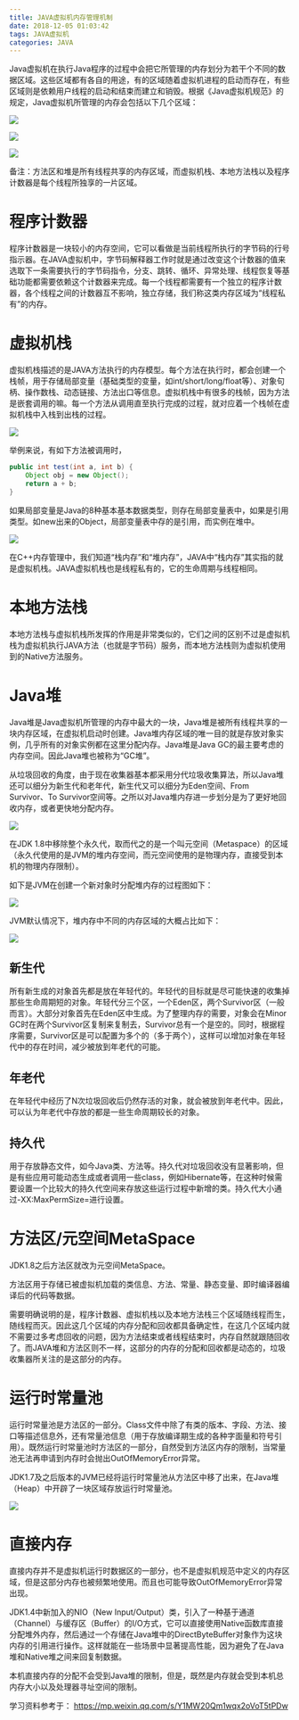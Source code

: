 ```yaml
---
title: JAVA虚拟机内存管理机制
date: 2018-12-05 01:03:42
tags: JAVA虚拟机
categories: JAVA
---
```


Java虚拟机在执行Java程序的过程中会把它所管理的内存划分为若干个不同的数据区域。这些区域都有各自的用途，有的区域随着虚拟机进程的启动而存在，有些区域则是依赖用户线程的启动和结束而建立和销毁。根据《Java虚拟机规范》的规定，Java虚拟机所管理的内存会包括以下几个区域：

![](/images/java_mem_1_1.png)

![](/images/java_mem_1_4.png)

![](/images/java_mem_1_5.png)

备注：方法区和堆是所有线程共享的内存区域，而虚拟机栈、本地方法栈以及程序计数器是每个线程所独享的一片区域。

# 程序计数器

程序计数器是一块较小的内存空间，它可以看做是当前线程所执行的字节码的行号指示器。在JAVA虚拟机中，字节码解释器工作时就是通过改变这个计数器的值来选取下一条需要执行的字节码指令，分支、跳转、循环、异常处理、线程恢复等基础功能都需要依赖这个计数器来完成。每一个线程都需要有一个独立的程序计数器，各个线程之间的计数器互不影响，独立存储，我们称这类内存区域为“线程私有”的内存。

# 虚拟机栈

虚拟机栈描述的是JAVA方法执行的内存模型。每个方法在执行时，都会创建一个栈帧，用于存储局部变量（基础类型的变量，如int/short/long/float等）、对象句柄、操作数栈、动态链接、方法出口等信息。虚拟机栈中有很多的栈帧，因为方法是嵌套调用的嘛。每一个方法从调用直至执行完成的过程，就对应着一个栈帧在虚拟机栈中入栈到出栈的过程。

![](/images/java_mem_1_7.png)

举例来说，有如下方法被调用时，

```java
public int test(int a, int b) {
    Object obj = new Object();
    return a + b;
} 
```

如果局部变量是Java的8种基本基本数据类型，则存在局部变量表中，如果是引用类型。如new出来的Object，局部变量表中存的是引用，而实例在堆中。

![](/images/java_mem_1_8.png)

在C++内存管理中，我们知道“栈内存”和“堆内存”，JAVA中“栈内存”其实指的就是虚拟机栈。JAVA虚拟机栈也是线程私有的，它的生命周期与线程相同。

# 本地方法栈

本地方法栈与虚拟机栈所发挥的作用是非常类似的，它们之间的区别不过是虚拟机栈为虚拟机执行JAVA方法（也就是字节码）服务，而本地方法栈则为虚拟机使用到的Native方法服务。

# Java堆

Java堆是Java虚拟机所管理的内存中最大的一块，Java堆是被所有线程共享的一块内存区域，在虚拟机启动时创建。Java堆内存区域的唯一目的就是存放对象实例，几乎所有的对象实例都在这里分配内存。Java堆是Java GC的最主要考虑的内存空间。因此Java堆也被称为“GC堆”。

从垃圾回收的角度，由于现在收集器基本都采用分代垃圾收集算法，所以Java堆还可以细分为新生代和老年代，新生代又可以细分为Eden空间、From Survivor、To Survivor空间等。之所以对Java堆内存进一步划分是为了更好地回收内存，或者更快地分配内存。

![](/images/java_mem_1_2.png)

在JDK 1.8中移除整个永久代，取而代之的是一个叫元空间（Metaspace）的区域（永久代使用的是JVM的堆内存空间，而元空间使用的是物理内存，直接受到本机的物理内存限制）。

如下是JVM在创建一个新对象时分配堆内存的过程图如下：

![](/images/java_mem_1_6.png)

JVM默认情况下，堆内存中不同的内存区域的大概占比如下：

![](/images/java_mem_1_9.png)

## 新生代

所有新生成的对象首先都是放在年轻代的。年轻代的目标就是尽可能快速的收集掉那些生命周期短的对象。年轻代分三个区，一个Eden区，两个Survivor区（一般而言）。大部分对象首先在Eden区中生成。为了整理内存的需要，对象会在Minor GC时在两个Survivor区复制来复制去，Survivor总有一个是空的。同时，根据程序需要，Survivor区是可以配置为多个的（多于两个），这样可以增加对象在年轻代中的存在时间，减少被放到年老代的可能。

## 年老代

在年轻代中经历了N次垃圾回收后仍然存活的对象，就会被放到年老代中。因此，可以认为年老代中存放的都是一些生命周期较长的对象。

## 持久代

用于存放静态文件，如今Java类、方法等。持久代对垃圾回收没有显著影响，但是有些应用可能动态生成或者调用一些class，例如Hibernate等，在这种时候需要设置一个比较大的持久代空间来存放这些运行过程中新增的类。持久代大小通过-XX:MaxPermSize=<N>进行设置。

# 方法区/元空间MetaSpace

JDK1.8之后方法区就改为元空间MetaSpace。

方法区用于存储已被虚拟机加载的类信息、方法、常量、静态变量、即时编译器编译后的代码等数据。

需要明确说明的是，程序计数器、虚拟机栈以及本地方法栈三个区域随线程而生，随线程而灭。因此这几个区域的内存分配和回收都具备确定性，在这几个区域内就不需要过多考虑回收的问题，因为方法结束或者线程结束时，内存自然就跟随回收了。而JAVA堆和方法区则不一样，这部分的内存的分配和回收都是动态的，垃圾收集器所关注的是这部分的内存。

# 运行时常量池

运行时常量池是方法区的一部分。Class文件中除了有类的版本、字段、方法、接口等描述信息外，还有常量池信息（用于存放编译期生成的各种字面量和符号引用）。既然运行时常量池时方法区的一部分，自然受到方法区内存的限制，当常量池无法再申请到内存时会抛出OutOfMemoryError异常。

JDK1.7及之后版本的JVM已经将运行时常量池从方法区中移了出来，在Java堆（Heap）中开辟了一块区域存放运行时常量池。

![](/images/java_mem_1_3.png)

# 直接内存

直接内存并不是虚拟机运行时数据区的一部分，也不是虚拟机规范中定义的内存区域，但是这部分内存也被频繁地使用。而且也可能导致OutOfMemoryError异常出现。

JDK1.4中新加入的NIO（New Input/Output）类，引入了一种基于通道（Channel）与缓存区（Buffer）的I/O方式，它可以直接使用Native函数库直接分配堆外内存，然后通过一个存储在Java堆中的DirectByteBuffer对象作为这块内存的引用进行操作。这样就能在一些场景中显著提高性能，因为避免了在Java堆和Native堆之间来回复制数据。

本机直接内存的分配不会受到Java堆的限制，但是，既然是内存就会受到本机总内存大小以及处理器寻址空间的限制。

学习资料参考于：
https://mp.weixin.qq.com/s/Y1MW20Qm1wqx2oVoT5tPDw
